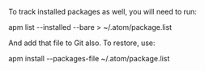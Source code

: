 To track installed packages as well, you will need to run:

apm list --installed --bare > ~/.atom/package.list

And add that file to Git also. To restore, use:

apm install --packages-file ~/.atom/package.list


